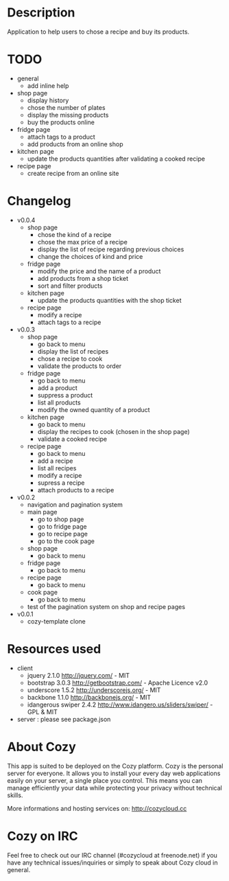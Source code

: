 # Description

Application to help users to chose a recipe and buy its products.


# TODO

* general
  * add inline help
* shop page
  * display history
  * chose the number of plates
  * display the missing products
  * buy the products online
* fridge page
  * attach tags to a product
  * add products from an online shop
* kitchen page
  * update the products quantities after validating a cooked recipe
* recipe page
  * create recipe from an online site


# Changelog

* v0.0.4
    * shop page
      * chose the kind of a recipe
      * chose the max price of a recipe
      * display the list of recipe regarding previous choices
      * change the choices of kind and price
    * fridge page
      * modify the price and the name of a product
      * add products from a shop ticket
      * sort and filter products
    * kitchen page
      * update the products quantities with the shop ticket
    * recipe page
      * modify a recipe
      * attach tags to a recipe
* v0.0.3
    * shop page
      * go back to menu
      * display the list of recipes
      * chose a recipe to cook
      * validate the products to order
    * fridge page
      * go back to menu
      * add a product
      * suppress a product
      * list all products
      * modify the owned quantity of a product
    * kitchen page
      * go back to menu
      * display the recipes to cook (chosen in the shop page)
      * validate a cooked recipe
    * recipe page
      * go back to menu
      * add a recipe
      * list all recipes
      * modify a recipe
      * supress a recipe
      * attach products to a recipe
* v0.0.2
    * navigation and pagination system
    * main page
      * go to shop page  
      * go to fridge page
      * go to recipe page
      * go to the cook page
    * shop page
      * go back to menu
    * fridge page
      * go back to menu
    * recipe page
      * go back to menu
    * cook page
      * go back to menu
    * test of the pagination system on shop and recipe pages
* v0.0.1
  * cozy-template clone


# Resources used
* client
  * jquery 2.1.0
    http://jquery.com/ - MIT
  * bootstrap 3.0.3
    http://getbootstrap.com/ - Apache Licence v2.0
  * underscore 1.5.2
    http://underscorejs.org/ - MIT
  * backbone 1.1.0 
    http://backbonejs.org/ - MIT
  * idangerous swiper 2.4.2
    http://www.idangero.us/sliders/swiper/ - GPL & MIT
* server : please see package.json


# About Cozy

This app is suited to be deployed on the Cozy platform. Cozy is the personal
server for everyone. It allows you to install your every day web applications
easily on your server, a single place you control. This means you can manage
efficiently your data while protecting your privacy without technical skills.

More informations and hosting services on:
http://cozycloud.cc


# Cozy on IRC
Feel free to check out our IRC channel (#cozycloud at freenode.net) if you have any technical issues/inquiries or simply to speak about Cozy cloud in general.
